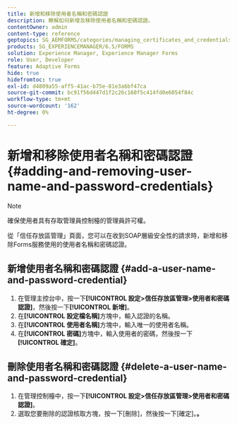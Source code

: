 ```yaml
---
title: 新增和移除使用者名稱和密碼認證
description: 瞭解如何新增及移除使用者名稱和密碼認證。
contentOwner: admin
content-type: reference
geptopics: SG_AEMFORMS/categories/managing_certificates_and_credentials
products: SG_EXPERIENCEMANAGER/6.5/FORMS
solution: Experience Manager, Experience Manager Forms
role: User, Developer
feature: Adaptive Forms
hide: true
hidefromtoc: true
exl-id: d4809a55-aff5-41ac-b75e-81e3a6bf47ca
source-git-commit: bc91f56d447d1f2c26c160f5c414fd0e6054f84c
workflow-type: tm+mt
source-wordcount: '162'
ht-degree: 0%

---
```


# 新增和移除使用者名稱和密碼認證 {#adding-and-removing-user-name-and-password-credentials}

>[!NOTE]
> 
> 確保使用者具有存取管理員控制檯的管理員許可權。

從「信任存放區管理」頁面，您可以在收到SOAP層級安全性的請求時，新增和移除Forms服務使用的使用者名稱和密碼認證。

## 新增使用者名稱和密碼認證 {#add-a-user-name-and-password-credential}

1. 在管理主控台中，按一下&#x200B;**[!UICONTROL 設定>信任存放區管理>使用者和密碼認證]**，然後按一下&#x200B;**[!UICONTROL 新增]**。
1. 在&#x200B;**[!UICONTROL 設定檔名稱]**&#x200B;方塊中，輸入認證的名稱。
1. 在&#x200B;**[!UICONTROL 使用者名稱]**&#x200B;方塊中，輸入唯一的使用者名稱。
1. 在&#x200B;**[!UICONTROL 密碼]**&#x200B;方塊中，輸入使用者的密碼，然後按一下&#x200B;**[!UICONTROL 確定]**。

## 刪除使用者名稱和密碼認證 {#delete-a-user-name-and-password-credential}

1. 在管理控制檯中，按一下&#x200B;**[!UICONTROL 設定>信任存放區管理>使用者和密碼認證]**。
1. 選取您要刪除的認證核取方塊，按一下[刪除]，然後按一下[確定]。****。****
